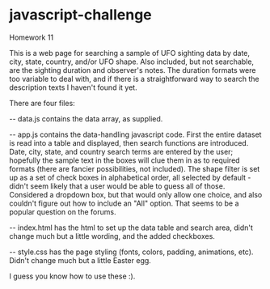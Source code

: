 # javascript-challenge
Homework 11

This is a web page for searching a sample of UFO sighting data by date, city, state, country, and/or UFO shape. Also included, but not searchable, are the sighting duration and observer's notes. The duration formats were too variable to deal with, and if there is a straightforward way to search the description texts I haven't found it yet.

There are four files: 

-- data.js contains the data array, as supplied.

-- app.js contains the data-handling javascript code. First the entire dataset is read into a table and displayed, then search functions are introduced. Date, city, state, and country search terms are entered by the user; hopefully the sample text in the boxes will clue them in as to required formats (there are fancier possibilities, not included). The shape filter is set up as a set of check boxes in alphabetical order, all selected by default - didn't seem likely that a user would be able to guess all of those. Considered a dropdown box, but that would only allow one choice, and also couldn't figure out how to include an "All" option. That seems to be a popular question on the forums.

-- index.html has the html to set up the data table and search area, didn't change much but a little wording, and the added checkboxes. 

-- style.css has the page styling (fonts, colors, padding, animations, etc). Didn't change much but a little Easter egg.

I guess you know how to use these :).

